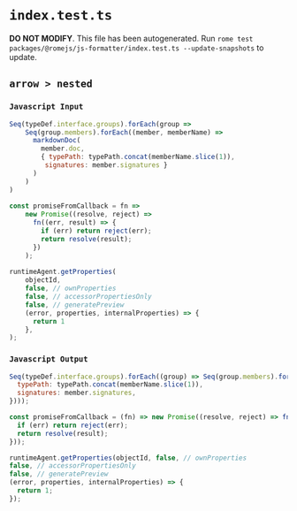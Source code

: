 # `index.test.ts`

**DO NOT MODIFY**. This file has been autogenerated. Run `rome test packages/@romejs/js-formatter/index.test.ts --update-snapshots` to update.

## `arrow > nested`

### `Javascript Input`

```javascript
Seq(typeDef.interface.groups).forEach(group =>
    Seq(group.members).forEach((member, memberName) =>
      markdownDoc(
        member.doc,
        { typePath: typePath.concat(memberName.slice(1)),
         signatures: member.signatures }
      )
    )
)
  
const promiseFromCallback = fn =>
    new Promise((resolve, reject) =>
      fn((err, result) => {
        if (err) return reject(err);
        return resolve(result);
      })
    );
  
runtimeAgent.getProperties(
    objectId,
    false, // ownProperties
    false, // accessorPropertiesOnly
    false, // generatePreview
    (error, properties, internalProperties) => {
      return 1
    },
);
```

### `Javascript Output`

```javascript
Seq(typeDef.interface.groups).forEach((group) => Seq(group.members).forEach((member, memberName) => markdownDoc(member.doc, {
  typePath: typePath.concat(memberName.slice(1)),
  signatures: member.signatures,
})));

const promiseFromCallback = (fn) => new Promise((resolve, reject) => fn((err, result) => {
  if (err) return reject(err);
  return resolve(result);
}));

runtimeAgent.getProperties(objectId, false, // ownProperties
false, // accessorPropertiesOnly
false, // generatePreview
(error, properties, internalProperties) => {
  return 1;
});

```
